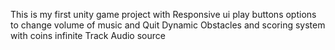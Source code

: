 This is my first unity  game project with 
Responsive ui play buttons  options to change volume of music and Quit 
Dynamic Obstacles and scoring system with coins
infinite Track 
Audio source 

